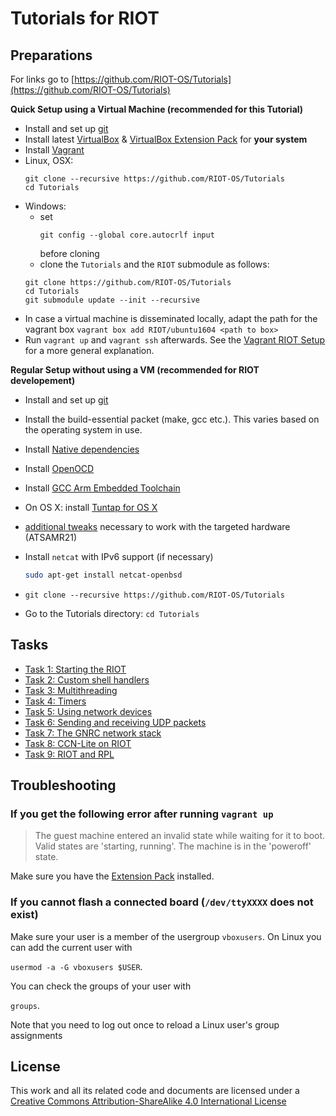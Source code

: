 # Tutorials for RIOT

## Preparations

For links go to [https://github.com/RIOT-OS/Tutorials](https://github.com/RIOT-OS/Tutorials)

**Quick Setup using a Virtual Machine (recommended for this Tutorial)**

* Install and set up [git](https://help.github.com/articles/set-up-git/)
* Install latest [VirtualBox](https://www.virtualbox.org/wiki/Downloads) & [VirtualBox Extension Pack](https://www.virtualbox.org/wiki/Downloads) for **your system**
* Install [Vagrant](https://www.vagrantup.com/downloads.html)
* Linux, OSX:
    ```Shell
    git clone --recursive https://github.com/RIOT-OS/Tutorials
    cd Tutorials
    ```
* Windows:
    * set
      ```Shell
      git config --global core.autocrlf input
      ```
      before cloning
    * clone the `Tutorials` and the `RIOT` submodule as follows:
    ```Shell
    git clone https://github.com/RIOT-OS/Tutorials
    cd Tutorials
    git submodule update --init --recursive
    ```
* In case a virtual machine is disseminated locally, adapt the path for the vagrant box `vagrant box add RIOT/ubuntu1604 <path to box>`
* Run `vagrant up` and `vagrant ssh` afterwards. See the [Vagrant RIOT Setup](https://github.com/RIOT-OS/RIOT/blob/master/dist/tools/vagrant/README.md) for a more general explanation.

**Regular Setup without using a VM (recommended for RIOT developement)**

* Install and set up [git](https://help.github.com/articles/set-up-git/)
* Install the build-essential packet (make, gcc etc.). This varies based on the operating system in use.
* Install [Native dependencies](https://github.com/RIOT-OS/RIOT/wiki/Family:-native#dependencies)
* Install [OpenOCD](https://github.com/RIOT-OS/RIOT/wiki/OpenOCD)
* Install [GCC Arm Embedded Toolchain](https://launchpad.net/gcc-arm-embedded)
* On OS X: install [Tuntap for OS X](http://tuntaposx.sourceforge.net/)
* [additional tweaks](https://github.com/RIOT-OS/RIOT/wiki/Board:-Samr21-xpro) necessary to work with the targeted hardware (ATSAMR21)
* Install `netcat` with IPv6 support (if necessary)

  ```bash
  sudo apt-get install netcat-openbsd
  ```

* `git clone --recursive https://github.com/RIOT-OS/Tutorials`
* Go to the Tutorials directory: `cd Tutorials`

## Tasks
* [Task 1: Starting the RIOT](task-01/)
* [Task 2: Custom shell handlers](task-02/)
* [Task 3: Multithreading](task-03/)
* [Task 4: Timers](task-04/)
* [Task 5: Using network devices](task-05/)
* [Task 6: Sending and receiving UDP packets](task-06/)
* [Task 7: The GNRC network stack](task-07/)
* [Task 8: CCN-Lite on RIOT](task-08/)
* [Task 9: RIOT and RPL](task-09/)

## Troubleshooting

### If you get the following error after running `vagrant up`

> The guest machine entered an invalid state while waiting for it to boot. Valid states are 'starting, running'. The machine is in the 'poweroff' state.

Make sure you have the [Extension Pack](https://www.virtualbox.org/wiki/Downloads) installed.

### If you cannot flash a connected board (`/dev/ttyXXXX` does not exist)

Make sure your user is a member of the usergroup `vboxusers`. On Linux you can add the current user with

`usermod -a -G vboxusers $USER`.

You can check the groups of your user with

`groups`.

Note that you need to log out once to reload a Linux user's group assignments

## License
This work and all its related code and documents are licensed under a
[Creative Commons Attribution-ShareAlike 4.0 International License](http://creativecommons.org/licenses/by-sa/4.0/)
